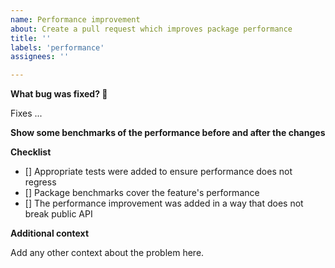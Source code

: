 ```yaml
---
name: Performance improvement
about: Create a pull request which improves package performance
title: ''
labels: 'performance'
assignees: ''

---
```


**What bug was fixed? 🐞**

Fixes ...

**Show some benchmarks of the performance before and after the changes**

**Checklist**

- [] Appropriate tests were added to ensure performance does not regress
- [] Package benchmarks cover the feature's performance
- [] The performance improvement was added in a way that does not break public API

**Additional context**

Add any other context about the problem here.
